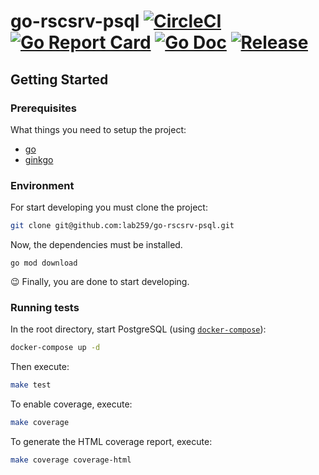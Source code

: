 # go-rscsrv-psql [![CircleCI](https://circleci.com/gh/lab259/go-rscsrv-psql.svg?style=shield)](https://circleci.com/gh/lab259/go-rscsrv-psql) [![Go Report Card](https://goreportcard.com/badge/github.com/lab259/go-rscsrv-psql)](https://goreportcard.com/report/github.com/lab259/go-rscsrv-psql) [![Go Doc](https://img.shields.io/badge/godoc-reference-blue.svg?style=shield)](http://godoc.org/github.com/lab259/go-rscsrv-psql) [![Release](https://img.shields.io/github/release/lab259/go-rscsrv-psql.svg?style=shield)](https://github.com/lab259/go-rscsrv-psql/releases/latest)

## Getting Started

### Prerequisites

What things you need to setup the project:

- [go](https://golang.org/doc/install)
- [ginkgo](http://onsi.github.io/ginkgo/)

### Environment

For start developing you must clone the project:

```bash
git clone git@github.com:lab259/go-rscsrv-psql.git
```

Now, the dependencies must be installed.

```
go mod download
```

:wink: Finally, you are done to start developing.

### Running tests

In the root directory, start PostgreSQL (using [`docker-compose`](https://docs.docker.com/compose/install/)):

```bash
docker-compose up -d
```

Then execute:

```bash
make test
```

To enable coverage, execute:

```bash
make coverage
```

To generate the HTML coverage report, execute:

```bash
make coverage coverage-html
```
